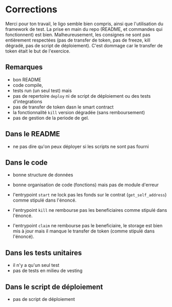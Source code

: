 # Corrections

Merci pour ton travail, le ligo semble bien compris, ainsi que l'utilisation du framework de test. 
La prise en main du repo (README, et commandes qui fonctionnent) est bien. 
Malheureusement, les consignes ne sont pas entièrement respectées (pas de transfer de token, pas de freeze, kill dégradé, pas de script de déploiement). C'est dommage car le transfer de token était le but de l'exercice.

## Remarques

- bon README
- code compile, 
- tests run (un seul test)
mais
- pas de repertoire `deploy` ni de script de déploiement ou des tests d'integrations
- pas de transfer de token dasn le smart contract 
- la fonctionnalité `kill` version dégradée (sans remboursement)
- pas de gestion de la periode de gel.


## Dans le README

- ne pas dire qu'on peux déployer si les scripts ne sont pas fourni

## Dans le code

- bonne structure de données
- bonne organisation de code (fonctions) mais pas de module d'erreur

- l'entrypoint `start` ne lock pas les fonds sur le contrat (`get_self_address`) comme stipulé dans l'énoncé.

- l'entrypoint `kill` ne rembourse pas les beneficiaires  comme stipulé dans l'énoncé.

- l'entrypoint `claim` ne rembourse pas le beneficiaire, le storage est bien mis à jour mais il manque le transfer de token (comme stipulé dans l'énoncé).



## Dans les tests unitaires

- il n'y a qu'un seul test
- pas de tests en milieu de vesting


## Dans le script de déploiement

- pas de script de déploiement
